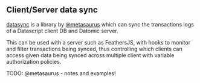 ## Client/Server data sync

[datasync]() is a library by [@metasaurus]() which can sync the transactions logs of a Datascript client DB and Datomic server.

This can be used with a server such as FeathersJS, with hooks to monitor and filter transactions being synced, thus controlling which clients can access given data being synced across multiple client with variable authorization policies.

TODO: @metasaurus - notes and examples!